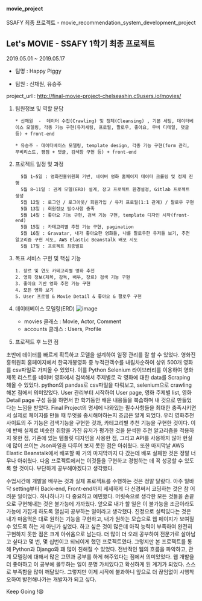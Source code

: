 #### movie_project
SSAFY 최종 프로젝트 - movie_recommendation_system_development_project


## Let's MOVIE  -  SSAFY 1학기 최종 프로젝트



2019.05.01 ~ 2019.05.17

* 팀명 : Happy Piggy 

* 팀원 : 신채원, 유승주

project_url : http://final-movie-project-chelseashin.c9users.io/movies/



1. 팀원정보 및 역할 분담 

   ```
   * 신채원  -  데이터 수집(Crawling) 및 정제(Cleansing) , 기본 세팅, 데이터베이스 모델링, 각종 기능 구현(유저세팅, 프로필, 팔로우, 좋아요, 무비 디테일, 댓글 등) + front-end
   
   * 유승주 - 데이터베이스 모델링, template design, 각종 기능 구현(form 관리, 무비리스트, 평점 + 댓글, 검색창 구현 등) + front-end
   ```


2. 프로젝트 일정 및 과정

   ```
     5월 1~5일 : 영화진흥위원회 기반, 네이버 영화 홈페이지 데이터 크롤링 및 정제 진행
     5월 8~11일 : 관계 모델(ERD) 설계, 장고 프로젝트 환경설정, Gitlab 프로젝트 생성
     5월 12일 : 로그인 / 로그아웃/ 회원가입 / 유저 프로필(1:1 관계) / 팔로우 구현
     5월 13일 : 회원정보 필수사항 충족
     5월 14일 : 좋아요 기능 구현, 검색 기능 구현, template 디자인 시작(front-end)
     5월 15일 : 카테고리별 추천 기능 구현, pagination
     5월 16일 : Gravatar, 내가 좋아요한 영화들, 나를 팔로우한 유저들 보기, 추천 알고리즘 구현 시도, AWS Elastic Beanstalk 배포 시도
     5월 17일 : 프로젝트 최종발표 
   ```


3. 목표 서비스 구현 및 핵심 기능

   ```
   1. 장르 및 연도 카테고리별 영화 추천
   2. 영화 정보(제목, 감독, 배우, 장르) 검색 기능 구현
   3. 좋아요 기반 영화 추천 기능 구현
   4. 모든 영화 보기
   5. User 프로필 & Movie Detail & 좋아요 & 팔로우 구현
   ```


4. 데이터베이스 모델링(ERD)
   ![image](https://user-images.githubusercontent.com/45935233/57837428-be05e780-77fd-11e9-9ccd-0e5816f4eb1a.png)
   - movies 클래스 : Movie, Actor, Comment
   - accounts 클래스 : Users, Profile



5. 프로젝트 후 느낀 점

 초반에 데이터를 빠르게 획득하고 모델을 설계하여 일정 관리를 잘 할 수 있었다. 영화진흥위원회 홈페이지에서 한국개봉영화 중 누적관객수를 내림차순하여 상위 500개 영화를 csv파일로 가져올 수 있었다. 이를 Python Selenium 라이브러리를 이용하여 영화제목 리스트를 네이버 영화에서 검색해서 주제별로 각 영화에 대한 data를 Scraping 해올 수 있었다.  python의 pandas로 csv파일을 다뤄보고, selenium으로 crawling해본 점에서 의미있었다.  User 관리부터 시작하여 User page, 영화 주제별 list, 영화 Detail page 구성 등을 하면서 한 학기동안 배운 내용들을 복습하며 내 것으로 만들었다는 느낌을 받았다. Final Project의 명세에 나와있는 필수사항들을 최대한 충족시키면서 실제로 페이지를 만들 때 무엇을 중시해야하는지 조금은 알게 되었다. 우리 영화추천사이트의 주 기능은 검색기능을 구현한 것과, 카테고리별 추천 기능을 구현한 것이다.  이에 반해 실제로 비슷한 취향을 가진 유저가 평가한 것을 분석한 추천 알고리즘을 적용하지 못한 점, 기존에 있는 템플릿 디자인을 사용한 점, 그리고 API를 사용하지 않아 현실에 많이 쓰이는 Json파일을 다루어 보지 못한 점은 아쉬웠다. 또한 마지막날 AWS Elastic Beanstalk에서 배포할 때 거의 마지막까지 다 갔는데 배포 실패한 것은 정말 너무나 아쉬웠다. 다음 프로젝트에서는 이것들을 구현하고 경험하는 데 꼭 성공할 수 있도록 할 것이다. 부단하게 공부해야겠다고 생각했다.

 수업시간에 개발을 배우는 것과 실제 프로젝트를 수행하는 것은 정말 달랐다. 아주 밑바닥 setting부터 Back-end, Front-end까지 세세하게 다 신경써서 코딩하는 것은 참 어려운 일이었다. 하나하나가 다 중요하고 예민했다. 머릿속으로 생각한 모든 것들을 손끝으로 구현해내는 것은 불가능에 가까웠다. 앞으로 내가 할 일은 이 불가능을 조금이라도 가능에 가깝게 하도록 열심히 공부하는 일이라고 생각했다. 진정으로 실력있다는 것은 내가 마음먹은 대로 원하는 기능을 구현하고, 내가 원하는 모습으로 웹 페이지가 보여질 수 있도록 하는 게 아닌가 싶었다. 하고 싶은 것이 많은데 아직 능력이 부족하여 완전히 구현하지 못한 점은 크게 아쉬움으로 남는다. 더 많이 더 오래 공부하여 전문가로 살아남고 싶다고 몇 번, 몇 십번이고 되뇌이게 했던 프로젝트였다. 그렇지만 본 프로젝트를 통해 Python과 Django와 꽤 많이 친해질 수 있었다. 전반적인 웹의 흐름을 파악하고, 관계 모델링에 대해서 많은 고민과 공부를 하게 해주었다는 점에서 의미있었다. 웹 개발을 더 좋아하고 이 공부에 몰두하는 일이 분명 가치있다고 확신하게 된 계기가 되었다. 스스로 부족함을 많이 깨달았다. 그렇지만 이제 시작에 불과하니 앞으로 더 끊임없이 시행착오하여 발전해나가는 개발자가 되고 싶다. 

Keep Going !:smile:

